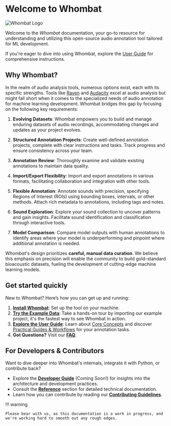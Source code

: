 # Welcome to Whombat

![Whombat Logo](assets/logo.svg)

Welcome to the _Whombat_ documentation, your go-to resource for understanding and utilizing this open-source audio annotation tool tailored for ML development.

If you're eager to dive into using Whombat, explore the [User Guide](user_guide/index.md) for comprehensive instructions.

## Why Whombat?

In the realm of audio analysis tools, numerous options exist, each with its specific strengths.
Tools like [Raven](https://www.ravensoundsoftware.com/) and [Audacity](https://www.audacityteam.org/) excel at audio analysis but might fall short when it comes to the specialized needs of audio annotation for machine learning development.
Whombat bridges this gap by focusing on the following key requirements:

1. **Evolving Datasets**: Whombat empowers you to build and manage enduring datasets of audio recordings, accommodating changes and updates as your project evolves.

2. **Structured Annotation Projects**: Create well-defined annotation projects, complete with clear instructions and tasks.
   Track progress and ensure consistency across your team.

3. **Annotation Review**: Thoroughly examine and validate existing annotations to maintain data quality.

4. **Import/Export Flexibility**: Import and export annotations in various formats, facilitating collaboration and integration with other tools.

5. **Flexible Annotation**: Annotate sounds with precision, specifying Regions of Interest (ROIs) using bounding boxes, intervals, or other methods.
   Attach rich metadata to annotations, including tags and notes.

6. **Sound Exploration**: Explore your sound collection to uncover patterns and gain insights.
   Facilitate sound identification and classification through interactive tools.

7. **Model Comparison**: Compare model outputs with human annotations to identify areas where your model is underperforming and pinpoint where additional annotation is needed.

_Whombat_'s design prioritizes **careful, manual data curation**.
We believe this emphasis on precision will enable the community to build gold-standard bioacoustic datasets, fueling the development of cutting-edge machine learning models.

## Get started quickly

New to Whombat? Here’s how you can get up and running:

1.  [**Install Whombat**](user_guide/installation.md): Set up the tool on your machine.
2.  [**Try the Example Data**](user_guide/guides/import.md): Take a hands-on tour by importing our example project, it's the fastest way to see Whombat in action.
3.  [**Explore the User Guide**](user_guide/index.md): Learn about [Core Concepts](user_guide/index.md) and discover [Practical Guides & Workflows](user_guide/guides/index.md) for your annotation tasks.
4.  **Got Questions?** Visit our [**FAQ**](user_guide/faq.md).

## For Developers & Contributors

Want to dive deeper into Whombat's internals, integrate it with Python, or contribute back?

- Explore the **[Developer Guide](developer_guide/index.md)** (Coming Soon\!) for insights into the architecture and development practices.
- Consult the **[Reference](reference/api.md)** section for detailed technical documentation.
- Learn how you can contribute by reading our **[Contributing Guidelines](CONTRIBUTING.md)**.

!!! warning

    Please bear with us, as this documentation is a work in progress, and we're working hard to smooth out any rough edges.
